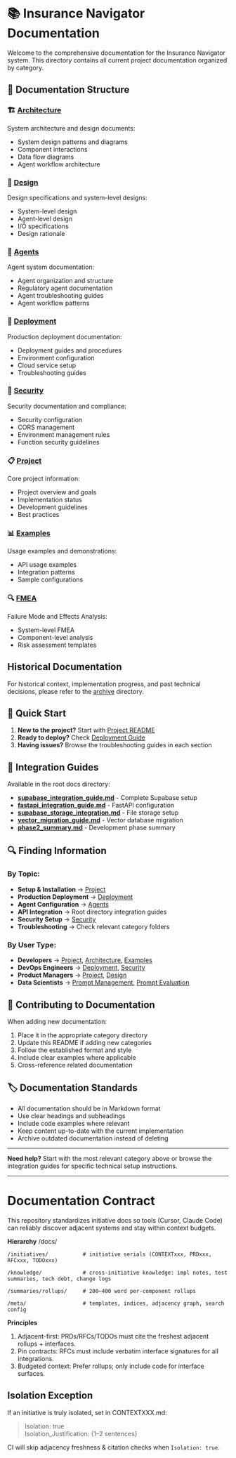 # 📚 Insurance Navigator Documentation

Welcome to the comprehensive documentation for the Insurance Navigator system. This directory contains all current project documentation organized by category.

## 📁 Documentation Structure

### 🏗️ [Architecture](./architecture/)
System architecture and design documents:
- System design patterns and diagrams
- Component interactions
- Data flow diagrams
- Agent workflow architecture

### 🎯 [Design](./design/)
Design specifications and system-level designs:
- System-level design
- Agent-level design
- I/O specifications
- Design rationale

### 🤖 [Agents](./agents/)
Agent system documentation:
- Agent organization and structure
- Regulatory agent documentation
- Agent troubleshooting guides
- Agent workflow patterns

### 🚀 [Deployment](./deployment/)
Production deployment documentation:
- Deployment guides and procedures
- Environment configuration
- Cloud service setup
- Troubleshooting guides

### 🔐 [Security](./security/)
Security documentation and compliance:
- Security configuration
- CORS management
- Environment management rules
- Function security guidelines

### 📋 [Project](./project/)
Core project information:
- Project overview and goals
- Implementation status
- Development guidelines
- Best practices

### 📊 [Examples](./examples/)
Usage examples and demonstrations:
- API usage examples
- Integration patterns
- Sample configurations

### 🔍 [FMEA](./fmea/)
Failure Mode and Effects Analysis:
- System-level FMEA
- Component-level analysis
- Risk assessment templates

## Historical Documentation

For historical context, implementation progress, and past technical decisions, please refer to the [archive](./archive/) directory.

## 🚀 Quick Start

1. **New to the project?** Start with [Project README](./project/README.md)
2. **Ready to deploy?** Check [Deployment Guide](./deployment/deploy-guide.md)
3. **Having issues?** Browse the troubleshooting guides in each section

## 📖 Integration Guides

Available in the root docs directory:
- **[supabase_integration_guide.md](./supabase_integration_guide.md)** - Complete Supabase setup
- **[fastapi_integration_guide.md](./fastapi_integration_guide.md)** - FastAPI configuration
- **[supabase_storage_integration.md](./supabase_storage_integration.md)** - File storage setup
- **[vector_migration_guide.md](./vector_migration_guide.md)** - Vector database migration
- **[phase2_summary.md](./phase2_summary.md)** - Development phase summary

## 🔍 Finding Information

### By Topic:
- **Setup & Installation** → [Project](./project/)
- **Production Deployment** → [Deployment](./deployment/)
- **Agent Configuration** → [Agents](./agents/)
- **API Integration** → Root directory integration guides
- **Security Setup** → [Security](./security/)
- **Troubleshooting** → Check relevant category folders

### By User Type:
- **Developers** → [Project](./project/), [Architecture](./architecture/), [Examples](./examples/)
- **DevOps Engineers** → [Deployment](./deployment/), [Security](./security/)
- **Product Managers** → [Project](./project/), [Design](./design/)
- **Data Scientists** → [Prompt Management](./prompt_management/), [Prompt Evaluation](./prompt_evaluation/)

## 📝 Contributing to Documentation

When adding new documentation:
1. Place it in the appropriate category directory
2. Update this README if adding new categories
3. Follow the established format and style
4. Include clear examples where applicable
5. Cross-reference related documentation

## 🏷️ Documentation Standards

- All documentation should be in Markdown format
- Use clear headings and subheadings
- Include code examples where relevant
- Keep content up-to-date with the current implementation
- Archive outdated documentation instead of deleting

---

**Need help?** Start with the most relevant category above or browse the integration guides for specific technical setup instructions.

---

# Documentation Contract

This repository standardizes initiative docs so tools (Cursor, Claude Code) can reliably discover adjacent systems and stay within context budgets.

**Hierarchy**
/docs/

	/initiatives/           # initiative serials (CONTEXTxxx, PRDxxx, RFCxxx, TODOxxx)

	/knowledge/             # cross-initiative knowledge: impl notes, test summaries, tech debt, change logs

	/summaries/rollups/     # 200–400 word per-component rollups

	/meta/                  # templates, indices, adjacency graph, search config

**Principles**
1. Adjacent-first: PRDs/RFCs/TODOs must cite the freshest adjacent rollups + interfaces.
2. Pin contracts: RFCs must include verbatim interface signatures for all integrations.
3. Budgeted context: Prefer rollups; only include code for interface surfaces.

## Isolation Exception
If an initiative is truly isolated, set in CONTEXTXXX.md:

> Isolation: true  
> Isolation_Justification: {1–2 sentences}

CI will skip adjacency freshness & citation checks when `Isolation: true`. 